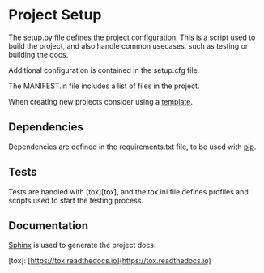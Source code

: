 # Project Setup

The setup.py file defines the project configuration. This is a script used to build the project, and also handle common usecases, such as testing or building the docs.

Additional configuration is contained in the setup.cfg file.

The MANIFEST.in file includes a list of files in the project.

When creating new projects consider using a [template](https://github.com/bernardo-mg/development-docs/tree/607d3a34739325f64d3fc216771c0bc79458f781/python/templates/README.md).

## Dependencies

Dependencies are defined in the requirements.txt file, to be used with [pip](https://pypi.python.org/pypi/pip).

## Tests

Tests are handled with \[tox\]\[tox\], and the tox.ini file defines profiles and scripts used to start the testing process.

## Documentation

[Sphinx](http://www.sphinx-doc.org/) is used to generate the project docs.

\[tox\]: [https://tox.readthedocs.io](https://tox.readthedocs.io)

